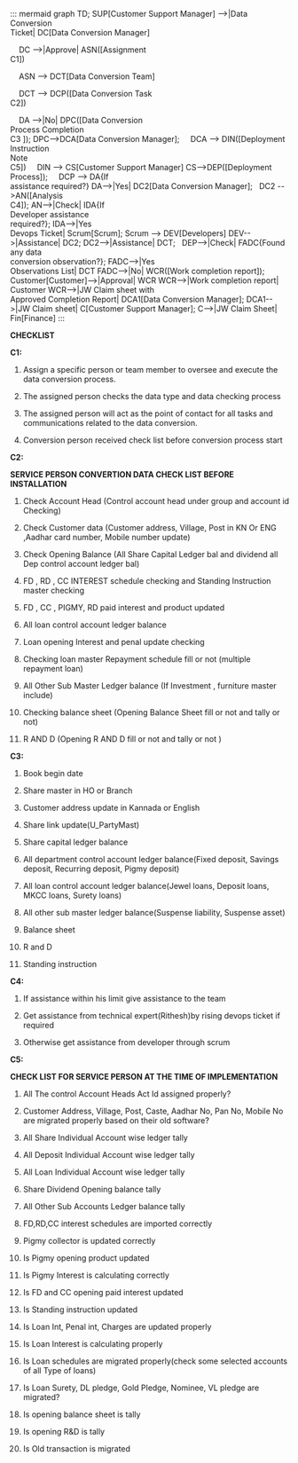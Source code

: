 ::: mermaid
 graph TD;
 SUP[Customer Support Manager] -->|Data Conversion <br>Ticket| DC[Data Conversion Manager]

    DC -->|Approve| ASN([Assignment <br> C1])

    ASN --> DCT[Data Conversion Team]

    DCT --> DCP([Data Conversion Task<br> C2])

    DA -->|No| DPC([Data Conversion <br>Process Completion<br>C3 ]);
    DPC-->DCA[Data Conversion Manager];
    DCA --> DIN([Deployment Instruction<br>Note<br> C5])
    DIN --> CS[Customer Support Manager]
    CS-->DEP([Deployment Process]);
    DCP --> DA{If  <br>assistance required?}
    DA-->|Yes| DC2[Data Conversion Manager];
  DC2 -->AN([Analysis<br>C4]);
  AN-->|Check| IDA{If <br> Developer assistance<br> required?};
  IDA-->|Yes<br> Devops Ticket| Scrum[Scrum];
 Scrum --> DEV[Developers]
DEV-->|Assistance| DC2;
DC2-->|Assistance| DCT;  
DEP-->|Check| FADC{Found any data <br>conversion observation?};
FADC-->|Yes<br> Observations List| DCT
FADC-->|No| WCR([Work completion report]);
Customer[Customer]-->|Approval| WCR
WCR-->|Work completion report| Customer
WCR-->|JW Claim sheet with <br>Approved Completion Report| DCA1[Data Conversion Manager];
DCA1-->|JW Claim sheet| C[Customer Support Manager];
C-->|JW Claim Sheet| Fin[Finance] 
:::

**CHECKLIST**

**C1:**
1. Assign a specific person or team member to oversee and execute the data conversion process.

2. The assigned person checks the data type and data checking process 

3. The assigned person will act as the point of contact for all tasks and communications related to the data conversion. 

4. Conversion person received check list before conversion process start 


**C2:**

 **SERVICE PERSON CONVERTION DATA CHECK LIST BEFORE INSTALLATION**
1. Check Account Head (Control account head under group and account id Checking)

2. Check Customer data (Customer address, Village, Post in KN Or ENG ,Aadhar card number, Mobile number update)

3. Check  Opening Balance  (All Share Capital Ledger bal and dividend  all Dep control account ledger bal)
4. FD , RD , CC INTEREST schedule checking and Standing Instruction master checking 
5. FD , CC , PIGMY, RD paid interest and product updated 
6. All loan control account ledger balance
7. Loan opening Interest and penal update checking 
8. Checking loan master Repayment schedule fill or not (multiple repayment loan) 
9. All Other Sub Master Ledger balance  (If Investment , furniture master include) 
10. Checking balance sheet (Opening Balance Sheet fill or not and tally or not)
11. R AND D (Opening R AND D fill or not and tally or not )




**C3:**
1. Book begin date

2. Share master in HO or Branch
3. Customer address update in Kannada or English
4. Share link update(U_PartyMast)
5. Share capital ledger balance
6. All department control account ledger balance(Fixed deposit, Savings deposit, Recurring deposit, Pigmy deposit)
7. All loan control account ledger balance(Jewel loans, Deposit loans, MKCC loans, Surety loans)
8. All other sub master ledger balance(Suspense liability, Suspense asset)
9. Balance sheet
10. R and D
11. Standing instruction

**C4:**
1. If assistance within his limit give assistance to the team

2. Get assistance from technical expert(Rithesh)by rising devops ticket if required
3. Otherwise get assistance from developer through scrum

**C5:**

**CHECK LIST FOR SERVICE PERSON AT THE TIME OF IMPLEMENTATION**
1. All The control Account Heads Act Id assigned properly?
 
2. Customer Address, Village, Post, Caste, Aadhar No, Pan No, Mobile No are migrated properly based on their old software? 

3. All Share Individual Account wise ledger  tally 

4. All Deposit Individual Account wise ledger  tally
 
5. All Loan Individual Account wise ledger  tally 

6. Share Dividend Opening balance  tally

7. All Other Sub Accounts Ledger balance  tally 

8. FD,RD,CC interest schedules are imported correctly

9. Pigmy collector is updated correctly

10. Is Pigmy opening product  updated 

11. Is Pigmy Interest is calculating correctly

12. Is FD and CC opening paid interest  updated

13. Is Standing instruction  updated 

14. Is Loan Int, Penal int, Charges are updated properly
 
15. Is Loan Interest is calculating properly 

16. Is Loan schedules are migrated properly(check some selected accounts of all Type of loans) 

17. Is Loan Surety, DL pledge, Gold Pledge, Nominee, VL pledge are migrated? 

18. Is opening balance sheet is tally

19. Is opening R&D is tally

20. Is Old transaction is migrated





